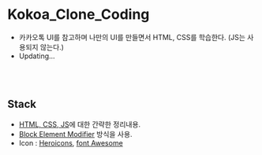 # Kokoa_Clone_Coding  

* 카카오톡 UI를 참고하며 나만의 UI를 만들면서 HTML, CSS를 학습한다. (JS는 사용되지 않는다.)
* Updating...
<br/>
<br/>

## Stack
* [HTML, CSS, JS](https://github.com/MinsoftK/TIL/tree/master/HTML-CSS-JS)에 대한 간략한 정리내용.
* [Block Element Modifier](https://velog.io/@ylem76/BEM) 방식을 사용.
* Icon : [Heroicons](https://heroicons.dev/), [font Awesome](https://fontawesome.com/)
